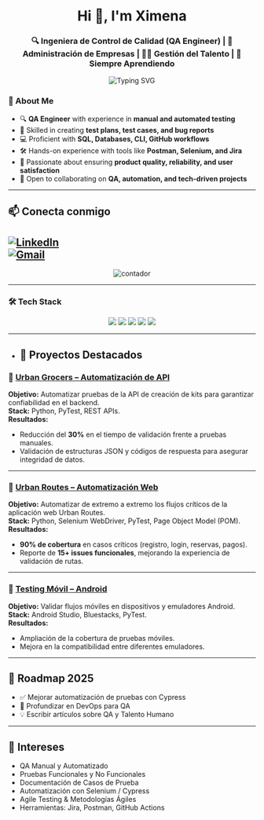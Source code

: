 
<!-- Banner o título -->
<h1 align="center">Hi 👋, I'm Ximena</h1>
<h3 align="center">🔍 Ingeniera de Control de Calidad (QA Engineer) | 💼 Administración de Empresas | 👩‍💻 Gestión del Talento | 🚀 Siempre Aprendiendo</h3>

<!-- Efecto de escritura -->
<p align="center">
  <img src="https://readme-typing-svg.herokuapp.com?font=Fira+Code&pause=1000&color=4D7DB6&center=true&vCenter=true&width=600&lines=QA+Engineer+in+progress;Testing+%26+Automation;SQL+%7C+Databases+%7C+CLI;Breaking+things+to+make+them+better+%F0%9F%9A%80" alt="Typing SVG" />
</p>


### 🌟 About Me  
- 🔍 **QA Engineer** with experience in **manual and automated testing**  
- 🧪 Skilled in creating **test plans, test cases, and bug reports**  
- 💻 Proficient with **SQL, Databases, CLI, GitHub workflows**  
- 🛠️ Hands-on experience with tools like **Postman, Selenium, and Jira**  
- 🎯 Passionate about ensuring **product quality, reliability, and user satisfaction**  
- 🤝 Open to collaborating on **QA, automation, and tech-driven projects**  

---

## 📫 Conecta conmigo
[![LinkedIn](https://img.shields.io/badge/LinkedIn-blue?logo=linkedin&logoColor=white)](https://www.linkedin.com/public-profile/settings?trk=d_flagship3_profile_self_view_public_profile)  
[![Gmail](https://img.shields.io/badge/Email-D14836?logo=gmail&logoColor=white)](mailto:ximenaarias1003@gmail.com)
---


<p align="center">
  <img src="https://komarev.com/ghpvc/?username=ximena1003&label=Profile%20views&color=0e75b6&style=flat" alt="contador" />
</p>

---


### 🛠️ Tech Stack  
<p align="center">
  <img src="https://img.shields.io/badge/-SQL-blue?style=for-the-badge&logo=postgresql&logoColor=white" />
  <img src="https://img.shields.io/badge/-Databases-green?style=for-the-badge&logo=mysql&logoColor=white" />
  <img src="https://img.shields.io/badge/-CLI-black?style=for-the-badge&logo=gnu-bash&logoColor=white" />
  <img src="https://img.shields.io/badge/-GitHub-lightgrey?style=for-the-badge&logo=github&logoColor=black" />
  <img src="https://img.shields.io/badge/-QA%20Testing-orange?style=for-the-badge&logo=testing-library&logoColor=white" />
</p>

---
- ## 🚀 Proyectos Destacados  

### 🔹 [Urban Grocers – Automatización de API](https://github.com/Ximena1003/qa-project-Urban-Grocers-app-es.git)  
**Objetivo:** Automatizar pruebas de la API de creación de kits para garantizar confiabilidad en el backend.  
**Stack:** Python, PyTest, REST APIs.  
**Resultados:**  
- Reducción del **30%** en el tiempo de validación frente a pruebas manuales.  
- Validación de estructuras JSON y códigos de respuesta para asegurar integridad de datos.

---

### 🔹 [Urban Routes – Automatización Web](https://github.com/Ximena1003/qa-project-Urban-Routes-es.git)  
**Objetivo:** Automatizar de extremo a extremo los flujos críticos de la aplicación web Urban Routes.  
**Stack:** Python, Selenium WebDriver, PyTest, Page Object Model (POM).  
**Resultados:**  
- **90% de cobertura** en casos críticos (registro, login, reservas, pagos).  
- Reporte de **15+ issues funcionales**, mejorando la experiencia de validación de rutas.


---

### 🔹 [Testing Móvil – Android](https://github.com/yourusername/mobile-testing)  
**Objetivo:** Validar flujos móviles en dispositivos y emuladores Android.  
**Stack:** Android Studio, Bluestacks, PyTest.  
**Resultados:**  
- Ampliación de la cobertura de pruebas móviles.  
- Mejora en la compatibilidad entre diferentes emuladores.  

---

## 🎯 Roadmap 2025
- ✅ Mejorar automatización de pruebas con Cypress  
- 🔄 Profundizar en DevOps para QA  
- 💡 Escribir artículos sobre QA y Talento Humano  

---

## 🚀 Intereses  
- QA Manual y Automatizado  
- Pruebas Funcionales y No Funcionales  
- Documentación de Casos de Prueba  
- Automatización con Selenium / Cypress  
- Agile Testing & Metodologías Ágiles  
- Herramientas: Jira, Postman, GitHub Actions
